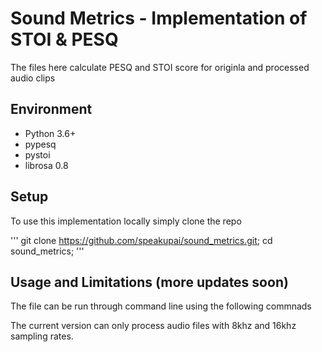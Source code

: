 # Sound Metrics - Implementation of STOI & PESQ

The files here calculate PESQ and STOI score for originla and processed audio clips

## Environment
* Python 3.6+
* pypesq
* pystoi
* librosa 0.8

## Setup
To use this implementation locally simply clone the repo

'''
git clone https://github.com/speakupai/sound_metrics.git;
cd sound_metrics;
'''

## Usage and Limitations (more updates soon)
The file can be run through command line using the following commnads



The current version can only process audio files with 8khz and 16khz sampling rates.
